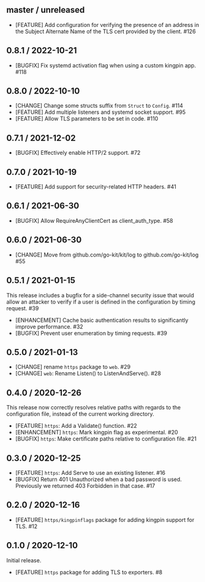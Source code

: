 ## master / unreleased

* [FEATURE] Add configuration for verifying the presence of an address in the Subject Alternate Name of the TLS cert provided by the client. #126

## 0.8.1 / 2022-10-21

* [BUGFIX] Fix systemd activation flag when using a custom kingpin app. #118

## 0.8.0 / 2022-10-10

* [CHANGE] Change some structs suffix from `Struct` to `Config`. #114
* [FEATURE] Add multiple listeners and systemd socket support. #95
* [FEATURE] Allow TLS parameters to be set in code. #110

## 0.7.1 / 2021-12-02

* [BUGFIX] Effectively enable HTTP/2 support. #72

## 0.7.0 / 2021-10-19

* [FEATURE] Add support for security-related HTTP headers. #41

## 0.6.1 / 2021-06-30

* [BUGFIX] Allow RequireAnyClientCert as client_auth_type. #58

## 0.6.0 / 2021-06-30

* [CHANGE] Move from github.com/go-kit/kit/log to github.com/go-kit/log #55

## 0.5.1 / 2021-01-15

This release includes a bugfix for a side-channel security issue that would
allow an attacker to verify if a user is defined in the configuration by timing
request. #39

* [ENHANCEMENT] Cache basic authentication results to significantly improve
  performance. #32
* [BUGFIX] Prevent user enumeration by timing requests. #39

## 0.5.0 / 2021-01-13

* [CHANGE] rename `https` package to `web`. #29
* [CHANGE] `web`: Rename Listen() to ListenAndServe(). #28

## 0.4.0 / 2020-12-26

This release now correctly resolves relative paths with regards to the
configuration file, instead of the current working directory.

* [FEATURE] `https`: Add a Validate() function. #22
* [ENHANCEMENT] `https`: Mark kingpin flag as experimental. #20
* [BUGFIX] `https`: Make certificate paths relative to configuration file. #21

## 0.3.0 / 2020-12-25

* [FEATURE] `https`: Add Serve to use an existing listener. #16
* [BUGFIX] Return 401 Unauthorized when a bad password is used. Previously we
  returned 403 Forbidden in that case. #17

## 0.2.0 / 2020-12-16

* [FEATURE] `https/kingpinflags` package for adding kingpin support for TLS. #12

## 0.1.0 / 2020-12-10

Initial release.

* [FEATURE] `https` package for adding TLS to exporters. #8
